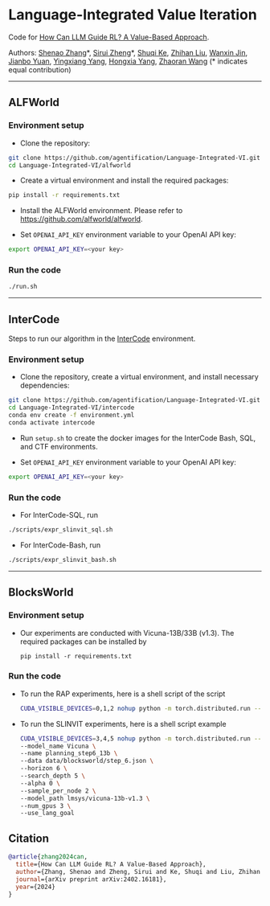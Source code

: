 # Language-Integrated Value Iteration 

Code for [How Can LLM Guide RL? A Value-Based Approach](https://arxiv.org/abs/2402.16181).


Authors: [Shenao Zhang](https://shenao-zhang.github.io)&ast;, [Sirui Zheng](https://openreview.net/profile?id=~Sirui_Zheng2)&ast;, [Shuqi Ke](https://openreview.net/profile?id=~Shuqi_Ke1), [Zhihan Liu](https://scholar.google.com/citations?user=uEl_TtkAAAAJ&hl=en), [Wanxin Jin](https://wanxinjin.github.io), [Jianbo Yuan](https://scholar.google.com/citations?user=B1EhbCsAAAAJ&hl=en), [Yingxiang Yang](https://scholar.google.com/citations?user=0SKlCbgAAAAJ&hl=en), [Hongxia Yang](https://scholar.google.com/citations?user=iJlC5mMAAAAJ&hl=en), [Zhaoran Wang](https://zhaoranwang.github.io) (&ast; indicates equal contribution)

---

## ALFWorld
### Environment setup
- Clone the repository:
```bash
git clone https://github.com/agentification/Language-Integrated-VI.git
cd Language-Integrated-VI/alfworld
```

- Create a virtual environment and install the required packages:
```bash
pip install -r requirements.txt
```

-  Install the ALFWorld environment. Please refer to https://github.com/alfworld/alfworld.


- Set `OPENAI_API_KEY` environment variable to your OpenAI API key:
```bash
export OPENAI_API_KEY=<your key>
```

### Run the code
```bash
./run.sh
```


---
## InterCode
Steps to run our algorithm in the [InterCode](https://arxiv.org/abs/2306.14898) environment.

### Environment setup

- Clone the repository, create a virtual environment, and install necessary dependencies:
```bash
git clone https://github.com/agentification/Language-Integrated-VI.git
cd Language-Integrated-VI/intercode
conda env create -f environment.yml
conda activate intercode
```

- Run `setup.sh` to create the docker images for the InterCode Bash, SQL, and CTF environments.

- Set `OPENAI_API_KEY` environment variable to your OpenAI API key:
```bash
export OPENAI_API_KEY=<your key>
```
### Run the code

- For InterCode-SQL, run
```bash
./scripts/expr_slinvit_sql.sh
```
- For InterCode-Bash, run
```bash
./scripts/expr_slinvit_bash.sh
```

---
## BlocksWorld

### Environment setup

- Our experiments are conducted with Vicuna-13B/33B (v1.3). The required packages can be installed by
    ```
    pip install -r requirements.txt
    ```

### Run the code

- To run the RAP experiments, here is a shell script of the script
    ```bash
    CUDA_VISIBLE_DEVICES=0,1,2 nohup python -m torch.distributed.run --master_port 1034 --nproc_per_node 1 run_mcts.py --task mcts --model_name Vicuna --verbose False --data data/blocksworld/step_6.json --max_depth 6 --name m6ct_roll60 --rollouts 60 --model_path lmsys/vicuna-33b-v1.3 --num_gpus 3
    ```

- To run the SLINVIT experiments, here is a shell script example
    ```bash
    CUDA_VISIBLE_DEVICES=3,4,5 nohup python -m torch.distributed.run --master_port 39855 --nproc_per_node 1 run.py \
    --model_name Vicuna \
    --name planning_step6_13b \
    --data data/blocksworld/step_6.json \
    --horizon 6 \
    --search_depth 5 \
    --alpha 0 \
    --sample_per_node 2 \
    --model_path lmsys/vicuna-13b-v1.3 \
    --num_gpus 3 \
    --use_lang_goal
    ```

## Citation

```bibtex
@article{zhang2024can,
  title={How Can LLM Guide RL? A Value-Based Approach},
  author={Zhang, Shenao and Zheng, Sirui and Ke, Shuqi and Liu, Zhihan and Jin, Wanxin and Yuan, Jianbo and Yang, Yingxiang and Yang, Hongxia and Wang, Zhaoran},
  journal={arXiv preprint arXiv:2402.16181},
  year={2024}
}
```
